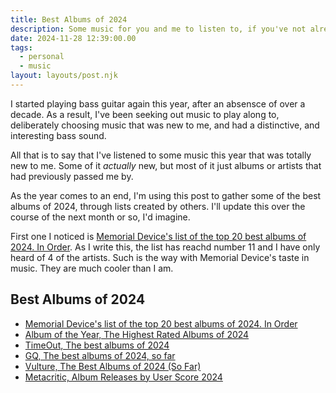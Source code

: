 ```yaml
---
title: Best Albums of 2024
description: Some music for you and me to listen to, if you've not already
date: 2024-11-28 12:39:00.00
tags:
  - personal
  - music
layout: layouts/post.njk
---
```


I started playing bass guitar again this year, after an absensce of over a decade. As a result, I've been seeking out music to play along to, deliberately choosing music that was new to me, and had a distinctive, and interesting bass sound.

All that is to say that I've listened to some music this year that was totally new to me. Some of it _actually_ new, but most of it just albums or artists that had previously passed me by.

As the year comes to an end, I'm using this post to gather some of the best albums of 2024, through lists created by others. I'll update this over the course of the next month or so, I'd imagine.

First one I noticed is [Memorial Device's list of the top 20 best albums of 2024. In Order](https://bsky.app/profile/memorialdevice.bsky.social/post/3lbyquioyc22p). As I write this, the list has reachd number 11 and I have only heard of 4 of the artists. Such is the way with Memorial Device's taste in music. They are much cooler than I am.

## Best Albums of 2024

- [Memorial Device's list of the top 20 best albums of 2024. In Order](https://bsky.app/profile/memorialdevice.bsky.social/post/3lbyquioyc22p)
- [Album of the Year, The Highest Rated Albums of 2024](https://www.albumoftheyear.org/ratings/6-highest-rated/2024/1)
- [TimeOut, The best albums of 2024](https://www.timeout.com/music/the-best-albums-of-2024)
- [GQ, The best albums of 2024, so far](https://www.gq-magazine.co.uk/article/best-albums-2024)
- [Vulture, The Best Albums of 2024 (So Far)](https://www.vulture.com/article/best-albums-of-the-year-2024.html)
- [Metacritic, Album Releases by User Score 2024](https://www.metacritic.com/browse/albums/score/metascore/year/filtered?year_selected=2024)